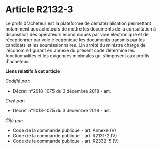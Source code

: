 # Article R2132-3

Le profil d'acheteur est la plateforme de dématérialisation permettant notamment aux acheteurs de mettre les documents de la
consultation à disposition des opérateurs économiques par voie électronique et de réceptionner par voie électronique les
documents transmis par les candidats et les soumissionnaires. Un arrêté du ministre chargé de l'économie figurant en annexe
du présent code détermine les fonctionnalités et les exigences minimales qui s'imposent aux profils d'acheteur.

**Liens relatifs à cet article**

_Codifié par_:

  - Décret n°2018-1075 du 3 décembre 2018 - art.

_Créé par_:

  - Décret n°2018-1075 du 3 décembre 2018 - art.

_Cité par_:

  - Code de la commande publique - art. Annexe (V)
  - Code de la commande publique - art. R2131-2 (V)
  - Code de la commande publique - art. R2332-5 (V)
